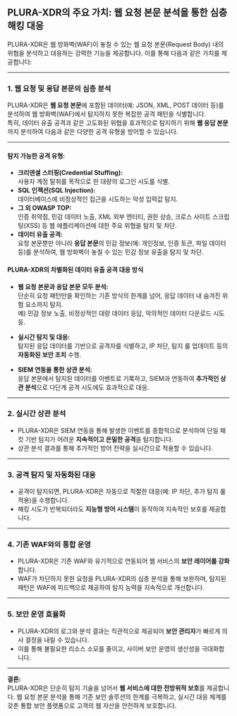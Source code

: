 ## **PLURA-XDR의 주요 가치: 웹 요청 본문 분석을 통한 심층 해킹 대응**  

PLURA-XDR은 웹 방화벽(WAF)이 놓칠 수 있는 웹 요청 본문(Request Body) 내의 위협을 분석하고 대응하는 강력한 기능을 제공합니다. 이를 통해 다음과 같은 가치를 제공합니다:

---

### **1. 웹 요청 및 응답 본문의 심층 분석**  
PLURA-XDR은 **웹 요청 본문**에 포함된 데이터(예: JSON, XML, POST 데이터 등)를 분석하여 웹 방화벽(WAF)에서 탐지하지 못한 복잡한 공격 패턴을 식별합니다.  
특히, 데이터 유출 공격과 같은 고도화된 위협을 효과적으로 탐지하기 위해 **웹 응답 본문**까지 분석하여 다음과 같은 다양한 공격 유형을 방어할 수 있습니다.  

---

#### **탐지 가능한 공격 유형:**  
- **크리덴셜 스터핑(Credential Stuffing):**  
  사용자 계정 탈취를 목적으로 한 대량의 로그인 시도를 식별.  
- **SQL 인젝션(SQL Injection):**  
  데이터베이스에 비정상적인 접근을 시도하는 악성 입력값 탐지.
- **그 외 OWASP TOP:**  
  인증 취약점, 민감 데이터 노출, XML 외부 엔터티, 권한 상승, 크로스 사이트 스크립팅(XSS) 등 웹 애플리케이션에 대한 주요 위협을 탐지 및 차단.    
- **데이터 유출 공격:**  
  요청 본문뿐만 아니라 **응답 본문**의 민감 정보(예: 개인정보, 인증 토큰, 파일 데이터 등)를 분석하여, 웹 방화벽이 놓칠 수 있는 민감 정보 유출을 탐지 및 차단.  

#### **PLURA-XDR의 차별화된 데이터 유출 공격 대응 방식**  
- **웹 요청 본문과 응답 본문 모두 분석:**  
  단순히 요청 패턴만을 확인하는 기존 방식의 한계를 넘어, 응답 데이터 내 숨겨진 위험 요소까지 탐지.  
  예) 민감 정보 노출, 비정상적인 대량 데이터 응답, 악의적인 데이터 다운로드 시도 등.  

- **실시간 탐지 및 대응:**  
  탐지된 응답 데이터를 기반으로 공격자를 식별하고, IP 차단, 탐지 룰 업데이트 등의 **자동화된 보안 조치** 수행.  

- **SIEM 연동을 통한 상관 분석:**  
  응답 본문에서 탐지된 데이터를 이벤트로 기록하고, SIEM과 연동하여 **추가적인 상관 분석**으로 다단계 공격 시도에도 효과적으로 대응.  

---

### **2. 실시간 상관 분석**
- PLURA-XDR은 SIEM 연동을 통해 발생한 이벤트를 종합적으로 분석하여 단일 패킷 기반 탐지가 어려운 **지속적이고 은밀한 공격**을 탐지합니다.  
- 상관 분석 결과를 통해 추가적인 방어 전략을 실시간으로 적용할 수 있습니다.  

---

### **3. 공격 탐지 및 자동화된 대응**
- 공격이 탐지되면, PLURA-XDR은 자동으로 적절한 대응(예: IP 차단, 추가 탐지 룰 적용)을 수행합니다.  
- 해킹 시도가 반복되더라도 **지능형 방어 시스템**이 동작하여 지속적인 보호를 제공합니다.  

---

### **4. 기존 WAF와의 통합 운영**
- PLURA-XDR은 기존 WAF와 유기적으로 연동되어 웹 서비스의 **보안 레이어를 강화**합니다.  
- WAF가 차단하지 못한 요청을 PLURA-XDR의 심층 분석을 통해 보완하며, 탐지된 패턴은 WAF에 피드백으로 제공하여 탐지 능력을 지속적으로 개선합니다.  

---

### **5. 보안 운영 효율화**
- PLURA-XDR의 로그와 분석 결과는 직관적으로 제공되어 **보안 관리자**가 빠르게 의사 결정을 내릴 수 있습니다.  
- 이를 통해 불필요한 리소스 소모를 줄이고, 사이버 보안 운영의 생산성을 극대화합니다.  

---

**결론:**  
PLURA-XDR은 단순히 탐지 기술을 넘어서 **웹 서비스에 대한 전방위적 보호**를 제공합니다. 웹 요청 본문 분석을 통해 기존 보안 솔루션의 한계를 극복하고, 실시간 대응 체계를 갖춘 통합 보안 플랫폼으로 고객의 웹 자산을 안전하게 보호합니다.
